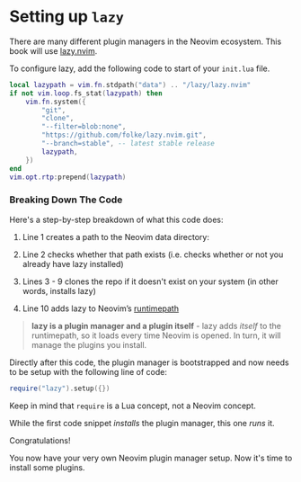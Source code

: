 # Setting up `lazy`

There are many different plugin managers in the Neovim ecosystem. This book will use [lazy.nvim](https://github.com/folke/lazy.nvim).

To configure lazy, add the following code to start of your `init.lua` file.

```lua
local lazypath = vim.fn.stdpath("data") .. "/lazy/lazy.nvim"
if not vim.loop.fs_stat(lazypath) then
    vim.fn.system({
        "git",
        "clone",
        "--filter=blob:none",
        "https://github.com/folke/lazy.nvim.git",
        "--branch=stable", -- latest stable release
        lazypath,
    })
end
vim.opt.rtp:prepend(lazypath)
```

### Breaking Down The Code

Here's a step-by-step breakdown of what this code does:


1. Line 1 creates a path to the Neovim data directory:

2. Line 2 checks whether that path exists (i.e. checks whether or not you already have lazy installed)

3. Lines 3 - 9 clones the repo if it doesn't exist on your system (in other words, installs lazy)

4. Line 10 adds lazy to Neovim’s [runtimepath](/configuring-neovim/the-runtimepath)

> **lazy is a plugin manager and a plugin itself** - lazy adds *itself* to the runtimepath, so it loads every time Neovim is opened. In turn, it will manage the plugins you install.

Directly after this code, the plugin manager is bootstrapped and now needs to be setup with the following line of code:

```lua
require("lazy").setup({})
```

Keep in mind that `require` is a Lua concept, not a Neovim concept. 

While the first code snippet *installs* the plugin manager, this one *runs* it.

Congratulations!

You now have your very own Neovim plugin manager setup. Now it's time to install some plugins.

